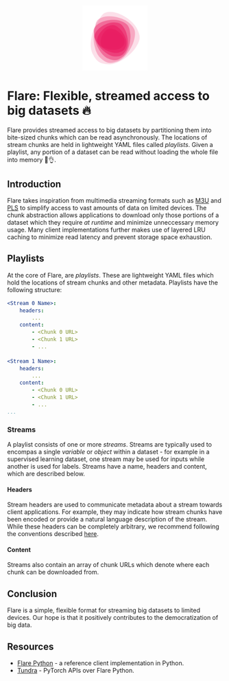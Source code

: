 <div align='center'>
	<img src='./images/flare.svg' width='30%'>
</div>


# Flare: Flexible, streamed access to big datasets 🔥

Flare provides streamed access to big datasets by partitioning them into bite-sized chunks which can be read asynchronously. The locations of stream chunks are held in lightweight YAML files called *playlists*. Given a playlist, any portion of a dataset can be read without loading the whole file into memory 🥳👌.


## Introduction

Flare takes inspiration from multimedia streaming formats such as [M3U](https://en.wikipedia.org/wiki/M3U) and [PLS](https://en.wikipedia.org/wiki/PLS_(file_format)) to simplify access to vast amounts of data on limited devices. The chunk abstraction allows applications to download only those portions of a dataset which they require *at runtime* and minimize unneccessary memory usage. Many client implementations further makes use of layered LRU caching to minimize read latency and prevent storage space exhaustion.


## Playlists

At the core of Flare, are *playlists*. These are lightweight YAML files which hold the locations of stream chunks and other metadata. Playlists have the following structure:

```yaml
<Stream 0 Name>:
    headers:
        ...
    content:
        - <Chunk 0 URL>
        - <Chunk 1 URL>
        - ...

<Stream 1 Name>:
    headers:
        ...
    content:
        - <Chunk 0 URL>
        - <Chunk 1 URL>
        - ...
...
```

     
### Streams

A playlist consists of one or more *streams*. Streams are typically used to encompas a single *variable* or *object* within a dataset - for example in a supervised learning dataset, one stream may be used for inputs while another is used for labels. Streams have a name, headers and content, which are described below.


#### Headers

Stream headers are used to communicate metadata about a stream towards client applications. For example, they may indicate how stream chunks have been encoded or provide a natural language description of the stream. While these headers can be completely arbitrary, we recommend following the conventions described [here](https://github.com/oelin/flare-guidelines#stream-headers).


#### Content

Streams also contain an array of chunk URLs which denote where each chunk can be downloaded from.


## Conclusion

Flare is a simple, flexible format for streaming big datasets to limited devices. Our hope is that it positively contributes to the democratization of big data.


## Resources

* [Flare Python](https://github.com/oelin/flare-python) - a reference client implementation in Python.
* [Tundra](https://github.com/oelin/tundra) - PyTorch APIs over Flare Python.
